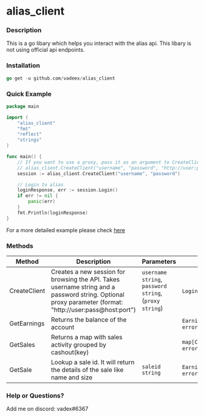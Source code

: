 # alias_client

### Description
This is a go libary which helps you interact with the alias api. This libary is not using official api endpoints.

### Installation

```go
go get -u github.com/vadeex/alias_client
```

### Quick Example
```go
package main

import (
	"alias_client"
	"fmt"
	"reflect"
	"strings"
)

func main() {
	// If you want to use a proxy, pass it as an argument to CreateClient:
	// alias_client.CreateClient("username", "password", "http://user:pass@host:port")
	session := alias_client.CreateClient("username", "password")

	// Login to alias
	loginResponse, err := session.Login()
	if err != nil {
		panic(err)
	}
	fmt.Println(loginResponse)
}
```
For a more detailed example please check [here](https://github.com/vadeex/alias_client/blob/main/example/main.go)

### Methods
Method | Description                                                                                                                                                        | Parameters                                   | Return
--- |--------------------------------------------------------------------------------------------------------------------------------------------------------------------|---------------------------------------------------|--------------
CreateClient | Creates a new session for browsing the API. Takes username string and a password string. Optional proxy parameter (format: "http://user:pass@host:port") | `username string`, `password string`, (`proxy string`) | `LoginResponse`, `error`
GetEarnings | Returns the balance of the account |  | `EarningsResponse`, `error`
GetSales | Returns a map with sales activity grouped by cashout(key) |  | `map[Cashout][]Item`, `error`
GetSale | Lookup a sale id. It will return the details of the sale like name and size | `saleid string` | `EarningsResponseSale`, `error`

### Help or Questions?
Add me on discord: vadex#6367
